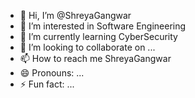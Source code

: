 - 👋 Hi, I’m @ShreyaGangwar
- 👀 I’m interested in Software Engineering
- 🌱 I’m currently learning CyberSecurity
- 💞️ I’m looking to collaborate on ...
- 📫 How to reach me ShreyaGangwar
- 😄 Pronouns: ...
- ⚡ Fun fact: ...

<!---
ShreyaGangwar/ShreyaGangwar is a ✨ special ✨ repository because its `README.md` (this file) appears on your GitHub profile.
You can click the Preview link to take a look at your changes.
--->

